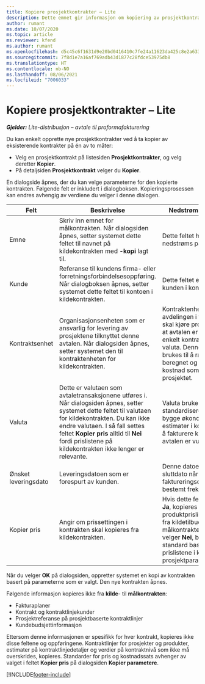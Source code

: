 ```yaml
---
title: Kopiere prosjektkontrakter – Lite
description: Dette emnet gir informasjon om kopiering av prosjektkontrakter i Project Operations.
author: rumant
ms.date: 10/07/2020
ms.topic: article
ms.reviewer: kfend
ms.author: rumant
ms.openlocfilehash: d5c45c6f1631d9e20bd0416410c7fe24a11623da425c8e2a633b085fbfabdd79
ms.sourcegitcommit: 7f8d1e7a16af769adb43d1877c28fdce53975db8
ms.translationtype: HT
ms.contentlocale: nb-NO
ms.lasthandoff: 08/06/2021
ms.locfileid: "7006033"
---
```

# <a name="copy-project-contracts---lite"></a>Kopiere prosjektkontrakter – Lite

_**Gjelder:** Lite-distribusjon – avtale til proformafakturering_

Du kan enkelt opprette nye prosjektkontrakter ved å ta kopier av eksisterende kontrakter på én av to måter: 

  - Velg en prosjektkontrakt på listesiden **Prosjektkontrakter**, og velg deretter **Kopier**.
  - På detaljsiden **Prosjektkontrakt** velger du **Kopier**.

En dialogside åpnes, der du kan velge parameterne for den kopierte kontrakten. Følgende felt er inkludert i dialogboksen. Kopieringsprosessen kan endres avhengig av verdiene du velger i denne dialogen.

| **Felt** | **Beskrivelse** | **Nedstrøms påvirkning** |
| --- | --- | --- |
| Emne | Skriv inn emnet for målkontrakten. Når dialogsiden åpnes, setter systemet dette feltet til navnet på kildekontrakten med **-kopi** lagt til. | Dette feltet har ingen nedstrøms påvirkning. |
| Kunde | Referanse til kundens firma- eller forretningsforbindelsesoppføring. Når dialogboksen åpnes, setter systemet dette feltet til kontoen i kildekontrakten. | Dette feltet er den primære kunden i kontrakten. |
| Kontraktsenhet | Organisasjonsenheten som er ansvarlig for levering av prosjektene tilknyttet denne avtalen. Når dialogsiden åpnes, setter systemet den til kontraktenheten for kildekontrakten. | Kontraktenheten er avdelingen i firmaet som skal kjøre prosjektene etter at avtalen er lukket. Hver enkelt kontraktenhet har en valuta. Denne valutaen brukes til å rapportere beregnet og faktisk kostnad som påløpte under prosjektet. |
| Valuta | Dette er valutaen som avtaletransaksjonene utføres i. Når dialogsiden åpnes, setter systemet dette feltet til valutaen for kildekontrakten. Du kan ikke endre valutaen. I så fall settes feltet **Kopier pris** alltid til **Nei** fordi prislistene på kildekontrakten ikke lenger er relevante. | Valuta brukes til å standardisere prislister, til å bygge økonomiske estimater i kontrakten og til å fakturere kunden når avtalen er vunnet. |
| Ønsket leveringsdato | Leveringsdatoen som er forespurt av kunden. | Denne datoen brukes som sluttdato når du oppretter faktureringsdatoer langs en bestemt frekvens. |
| Kopier pris | Angir om prissettingen i kontrakten skal kopieres fra kildekontrakten. | Hvis dette feltet er satt til **Ja**, kopieres prosjekt- og produktprislistereferansene fra kildetilbudet til målkontrakten. Hvis du velger **Nei**, blir prislistene standard basert på de siste prislistene i konto- eller prosjektparameterne. |

Når du velger **OK** på dialogsiden, oppretter systemet en kopi av kontrakten basert på parameterne som er valgt. Den nye kontrakten åpnes.

Følgende informasjon kopieres ikke fra **kilde**- til **målkontrakten**:

  - Fakturaplaner
  - Kontrakt og kontraktlinjekunder
  - Prosjektreferanse på prosjektbaserte kontraktlinjer
  - Kundebudsjettinformasjon

Ettersom denne informasjonen er spesifikk for hver kontrakt, kopieres ikke disse feltene og oppføringene. Kontraktlinjer for prosjekter og produkter, estimater på kontraktlinjedetaljer og verdier på kontraktnivå som ikke må overskrides, kopieres. Standarder for pris og kostnadssats avhenger av valget i feltet **Kopier pris** på dialogsiden **Kopier parametere**.


[!INCLUDE[footer-include](../../includes/footer-banner.md)]